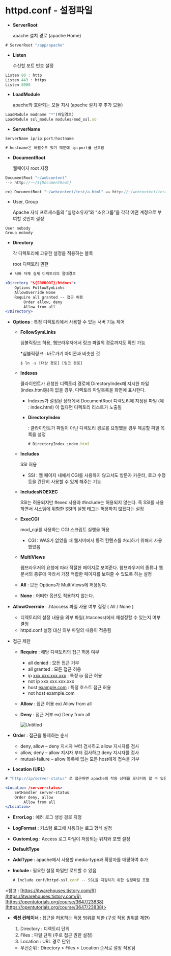 # httpd.conf - 설정파일

- **ServerRoot**
    
    apache 설치 경로 (apache Home)
    

```jsx
# ServerRoot "/app/apache"
```

- **Listen**
    
    수신할 포트 번호 설정
    

```jsx
Listen 80 : http
Listen 443 : https
Listen 8080  
```

- **LoadModule**
    
    apache와 호환되는 모듈 지시 (apache 설치 후 추가 모듈)
    

```jsx
LoadModule modname "*"(파일경로) 
LoadModule ssl_module modules/mod_ssl.so 
```

- **ServerName**

```jsx
ServerName ip/ip:port/hostname

# hostname은 바뀔수도 있기 때문에 ip:port를 선호함
```

- **DocumentRoot**
    
    웹페이지 root 지정
    

```jsx
DocumentRoot "~/webcontent"
--> http://~~/${DocumentRoot} 

ex) DocumentRoot "~/webcontent/test/a.html" == http://~/webcontent/test/a.html
```

- User, Group
    
    Apache 자식 프로세스들의 ”실행소유자”와 “소유그룹”을 각각 어떤 계정으로 부여할 것인지 결정
    

```jsx
User nobody
Group nobody
```

- **Directory**
    
    각 디렉토리에 고유한 설정을 적용하는 블록
    
    root 디렉토리 권한
    

```jsx
  # 서버 자체 실제 디렉토리의 절대경로

<Directory "${SRVROOT}/htdocs">
    Options FollowSymLinks 
    AllowOverride None
    Require all granted -- 접근 허용
		Order allow, deny
		Allow from all
</Directory>
```

- **Options** : 특정 디렉토리에서 사용할 수 있는 서버 기능 제어
    - **FollowSymLinks**
        
        심볼릭링크 허용, 웹브라우저에서 링크 파일의 경로까지도 확인 가능
        
        *심볼릭링크 : 바로가기 아이콘과 비슷한 것 
        
        ```jsx
        $ ln -s [대상 경로] [링크 경로] 
        ```
        
    - **Indexes**
        
        클라이언트가 요청한 디렉토리 경로에 DirectoryIndex에 지시한 파일(index.html등)이 없을 경우, 디렉토리 파일목록을 화면에 표시한다.
        
        - Indexes가 설정된 상태에서 DocumentRoot 디렉토리에 지정된 파일 (예 :  index.html) 이 없다면 디렉토리 리스트가 노출됨
        - **DirectoryIndex**
            
            : 클라이언트가 파일이 아닌 디렉토리 경로를 요청했을 경우 제공할 파일 목록을 설정
            
            ```jsx
            # DirectoryIndex index.html 
            ```
            
    - **Includes**
        
        SSI 허용
        
        - SSI : 웹 페이지 내에서 CGI를 사용하지 않고서도 방문자 카운터, 로고 수정 등을 간단히 사용할 수 있게 해주는 기능
    - **IncludesNOEXEC**
        
        SSI는 허용되지만 #exec 사용과 #include는 허용되지 않는다. 즉 SSI를 사용하면서 시스템에 위험한 SSI의 실행 태그는 허용하지 않겠다는 설정
        
    - **ExecCGI**
        
        mod_cgi를 사용하는 CGI 스크립트 실행을 허용
        
        - CGI : WAS가 없었을 때 웹서버에서 동적 컨텐츠를 처리하기 위해서 사용했었음
    - **MultiViews**
        
        웹브라우저의 요청에 따라 적절한 페이지로 보여준다. 웹브라우저의 종류나 웹문서의 종류에 따라서 가장 적합한 페이지를 보여줄 수 있도록 하는 설정
        
    - **All** : 모든 Options가 MultiViews에 허용된다.
    - **None** : 어떠한 옵션도 적용하지 않는다.
- **AllowOverride** : .htaccess 파일 사용 여부 결정 ( All / None )
    - 디렉토리의 설정 내용을 외부 파일(.htaccess)에서 재설정할 수 있는지 여부 결정
    - httpd.conf 설정 대신 외부 파일의 내용이 적용됨
- 접근 제한
    - **Require** : 해당 디렉토리의 접근 허용 여부
        - all denied : 모든 접근 거부
        - all granted : 모든 접근 허용
        - ip [xxx.xxx.xxx.xxx](http://xxx.xxx.xxx.xxx) : 특정 ip 접근 허용
        - not ip xxx.xxx.xxx.xxx
        - host [example.com](http://example.com) : 특정 호스트 접근 허용
        - not host example.com
    - **Allow** : 접근 허용 ex) Allow from all
    - **Deny** : 접근 거부 ex) Deny from all
        
        ![Untitled](httpd%20conf%20-%20%E1%84%89%E1%85%A5%E1%86%AF%E1%84%8C%E1%85%A5%E1%86%BC%E1%84%91%E1%85%A1%E1%84%8B%E1%85%B5%E1%86%AF%20d13d5920e022434da76f9a9754e4f6ba/Untitled.png)
        
- **Order** : 접근을 통제하는 순서
    - deny, allow – deny 지시자 부터 검사하고 allow 지시자를 검사
    - allow, deny – allow 지시자 부터 검사하고 deny 지시자를 검사
    - mutual-failure – allow 목록에 없는 모든 host에게 접속을 거부

- **Location (URL)**

```jsx
# "http://ip/server-status" 로 접근하면 apache의 작동 상태를 모니터링 할 수 있음

<Location /server-status>
    SetHandler server-status 
    Order deny, allow
		Allow from all
</Location>
```

- **ErrorLog** : 에러 로그 생성 경로 지정
- **LogFormat** : 커스텀 로그에 사용되는 로그 형식 설정
- **CustomLog** : Access 로그 파일이 저장되는 위치와 포맷 설정
- **DefaultType**
- **AddType** : apache에서 사용할 media-type과 확장자를 매핑하여 추가
- **Include :** 필요한 설정 파일만 로드할 수 있음
    
    ```jsx
    # Include conf/httpd-ssl.conf -- SSL을 지원하기 위한 설정파일 포함
    ```
    

<참고 : [https://itwarehouses.tistory.com/6](https://itwarehouses.tistory.com/6), [https://opentutorials.org/course/3647/23838](https://opentutorials.org/course/3647/23838)>

- **섹션 컨테이너** : 접근을 허용하는 적용 범위를 제한 (구성 적용 범위를 제한)
    1. Directory : 디렉토리 단위
    2. Files : 파일 단위 (주로 접근 권한 설정)
    3. Location : URL 경로 단위
        
        
    - 우선순위 : Directory  > Files  >  Location  순서로 설정 적용됨